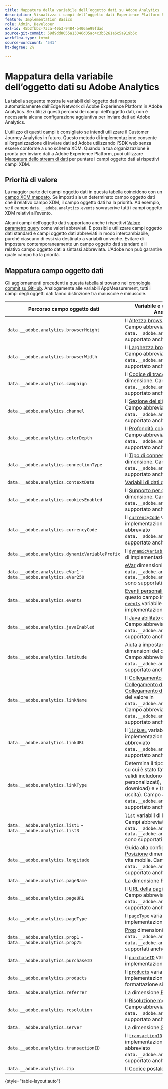 ```yaml
---
title: Mappatura della variabile dell’oggetto dati su Adobe Analytics
description: Visualizza i campi dell’oggetto dati Experience Platform Edge mappati automaticamente sulle variabili di Analytics.
feature: Implementation Basics
role: Admin, Developer
exl-id: 45b2fbbc-73ca-40b3-9484-b406ae99fdad
source-git-commit: 59d9dd8055a13046d05ac4c3b5261a6c5a919b5c
workflow-type: tm+mt
source-wordcount: '541'
ht-degree: 2%

---
```


# Mappatura della variabile dell’oggetto dati su Adobe Analytics

La tabella seguente mostra le variabili dell’oggetto dati mappate automaticamente dall’Edge Network di Adobe Experience Platform in Adobe Analytics. Se utilizzi questi percorsi dei campi dell’oggetto dati, non è necessaria alcuna configurazione aggiuntiva per inviare dati ad Adobe Analytics.

L’utilizzo di questi campi è consigliato se intendi utilizzare il Customer Journey Analytics in futuro. Questo metodo di implementazione consente all’organizzazione di inviare dati ad Adobe utilizzando l’SDK web senza essere conforme a uno schema XDM. Quando la tua organizzazione è pronta per inviare dati a Adobe Experience Platform, puoi utilizzare [Mappatura dello stream di dati](https://experienceleague.adobe.com/en/docs/experience-platform/datastreams/data-prep#mapping) per puntare i campi oggetto dati ai rispettivi campi XDM.

## Priorità di valore

La maggior parte dei campi oggetto dati in questa tabella coincidono con un [campo XDM mappato](xdm-var-mapping.md). Se imposti sia un determinato campo oggetto dati che il relativo campo XDM, il campo oggetto dati ha la priorità. Ad esempio, se il campo `data.__adobe.analytics.events` sovrascrive tutti i campi oggetto XDM relativi all’evento.

Alcuni campi dell’oggetto dati supportano anche i rispettivi [Valore parametro query](../validate/query-parameters.md) come valori abbreviati. È possibile utilizzare campi oggetto dati standard e campi oggetto dati abbreviati in modo intercambiabile, purché ciascuno di essi sia destinato a variabili univoche. Evitare di impostare contemporaneamente un campo oggetto dati standard e il relativo campo oggetto dati a sintassi abbreviata. L&#39;Adobe non può garantire quale campo ha la priorità.

## Mappatura campo oggetto dati

Gli aggiornamenti precedenti a questa tabella si trovano nel [cronologia commit su GitHub](https://github.com/AdobeDocs/analytics.en/commits/main/help/implement/aep-edge/data-var-mapping.md). Analogamente alle variabili AppMeasurement, tutti i campi degli oggetti dati fanno distinzione tra maiuscole e minuscole.

| Percorso campo oggetto dati | Variabile e descrizione di Analytics |
| --- | --- |
| `data.__adobe.analytics.browserHeight` | Il [Altezza browser](../../components/dimensions/browser-height.md) dimensione. Campo abbreviato `data.__adobe.analytics.bh` è supportato anche. |
| `data.__adobe.analytics.browserWidth` | Il [Larghezza browser](../../components/dimensions/browser-width.md) dimensione. Campo abbreviato `data.__adobe.analytics.bw` è supportato anche. |
| `data.__adobe.analytics.campaign` | Il [Codice di tracciamento](../../components/dimensions/tracking-code.md) dimensione. Campo abbreviato `data.__adobe.analytics.v0` è supportato anche. |
| `data.__adobe.analytics.channel` | Il [Sezione del sito](../../components/dimensions/site-section.md) dimensione. Campo abbreviato `data.__adobe.analytics.ch` è supportato anche. |
| `data.__adobe.analytics.colorDepth` | Il [Profondità colore](../../components/dimensions/color-depth.md) dimensione. Campo abbreviato `data.__adobe.analytics.c` è supportato anche. |
| `data.__adobe.analytics.connectionType` | Il [Tipo di connessione](../../components/dimensions/connection-type.md) dimensione. Campo abbreviato `data.__adobe.analytics.ct` è supportato anche. |
| `data.__adobe.analytics.contextData` | [Variabili di dati di contesto](/help/implement/vars/page-vars/contextdata.md). |
| `data.__adobe.analytics.cookiesEnabled` | Il [Supporto per cookie](../../components/dimensions/cookie-support.md) dimensione. Campo abbreviato `data.__adobe.analytics.k` è supportato anche. |
| `data.__adobe.analytics.currencyCode` | Il [`currencyCode`](../vars/config-vars/currencycode.md) variabile di implementazione Campo abbreviato `data.__adobe.analytics.cc` è supportato anche. |
| `data.__adobe.analytics.dynamicVariablePrefix` | Il [`dynamicVariablePrefix`](../vars/config-vars/dynamicvariableprefix.md) variabile di implementazione |
| `data.__adobe.analytics.eVar1` - `data.__adobe.analytics.eVar250` | [eVar](../../components/dimensions/evar.md) dimensioni. Campi abbreviati `data.__adobe.analytics.v1` - `data.__adobe.analytics.v250` sono supportati anche. |
| `data.__adobe.analytics.events` | [Eventi personalizzati](../../components/metrics/custom-events.md). Formatta questo campo in modo simile al [`events`](../vars/page-vars/events/events-overview.md) variabile di implementazione |
| `data.__adobe.analytics.javaEnabled` | Il [Java abilitato](../../components/dimensions/java-enabled.md) dimensione. Campo abbreviato `data.__adobe.analytics.v` è supportato anche. |
| `data.__adobe.analytics.latitude` | Aiuta a impostare [Posizione](../../components/dimensions/lifecycle-dimensions.md) dimensioni del ciclo di vita mobile. Campo abbreviato `data.__adobe.analytics.lat` è supportato anche. |
| `data.__adobe.analytics.linkName` | Il [Collegamento personalizzato](../../components/dimensions/custom-link.md), [Collegamento di download](../../components/dimensions/download-link.md), o [Collegamento di uscita](../../components/dimensions/exit-link.md) a seconda del valore in `data.__adobe.analytics.linkType`. Campo abbreviato `data.__adobe.analytics.pev2` è supportato anche. |
| `data.__adobe.analytics.linkURL` | Il [`linkURL`](../vars/config-vars/linkurl.md) variabile di implementazione Campo abbreviato `data.__adobe.analytics.pev1` è supportato anche. |
| `data.__adobe.analytics.linkType` | Determina il tipo di collegamento su cui è stato fatto clic. I valori validi includono `o` (Collegamenti personalizzati), `d` (Collegamenti di download) e `e` (Collegamenti di uscita). Campo abbreviato `data.__adobe.analytics.pe` è supportato anche. |
| `data.__adobe.analytics.list1` - `data.__adobe.analytics.list3` | [`list`](/help/implement/vars/page-vars/list.md) variabili di implementazione. Campi abbreviati `data.__adobe.analytics.l1` - `data.__adobe.analytics.list3` sono supportati anche. |
| `data.__adobe.analytics.longitude` | Guida alla configurazione di [Posizione](../../components/dimensions/lifecycle-dimensions.md) dimensioni del ciclo di vita mobile. Campo abbreviato `data.__adobe.analytics.lon` è supportato anche. |
| `data.__adobe.analytics.pageName` | La dimensione [Pagina](/help/components/dimensions/page.md). |
| `data.__adobe.analytics.pageURL` | Il [URL della pagina](/help/components/dimensions/page-url.md) dimensione. Campo abbreviato `data.__adobe.analytics.g` è supportato anche. |
| `data.__adobe.analytics.pageType` | Il [`pageType`](../vars/page-vars/pagetype.md) variabile di implementazione |
| `data.__adobe.analytics.prop1` - `data.__adobe.analytics.prop75` | [Prop](../../components/dimensions/prop.md) dimensioni. Campi abbreviati `data.__adobe.analytics.c1` - `data.__adobe.analytics.c75` sono supportati anche. |
| `data.__adobe.analytics.purchaseID` | Il [`purchaseID`](../vars/page-vars/purchaseid.md) variabile di implementazione |
| `data.__adobe.analytics.products` | Il [`products`](../vars/page-vars/products.md) variabile di implementazione, seguendo una formattazione simile. |
| `data.__adobe.analytics.referrer` | La dimensione [Referrer](/help/components/dimensions/referrer.md). |
| `data.__adobe.analytics.resolution` | Il [Risoluzione monitor](../../components/dimensions/monitor-resolution.md) dimensione. Campo abbreviato `data.__adobe.analytics.s` è supportato anche. |
| `data.__adobe.analytics.server` | La dimensione [Server](/help/components/dimensions/server.md). |
| `data.__adobe.analytics.transactionID` | Il [`transactionID`](../vars/page-vars/transactionid.md) variabile di implementazione Campo abbreviato `data.__adobe.analytics.xact` è supportato anche. |
| `data.__adobe.analytics.zip` | Il [Codice postale](../../components/dimensions/zip-code.md) dimensione. |

{style="table-layout:auto"}
